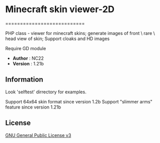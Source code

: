 # Minecraft skin viewer-2D
===========================

PHP class - viewer for minecraft skins; generate images of front \ rare \ head view of skin; Support cloaks and HD images

Require GD module

 - **Author** : NC22
 - **Version** : 1.21b
 
## Information

Look 'selftest' dirrectory for examples.

Support 64x64 skin format since version 1.2b 
Support "slimmer arms" feature since version 1.21b
 
## License 

 [GNU General Public License v3](http://www.gnu.org/licenses/gpl.html) 
